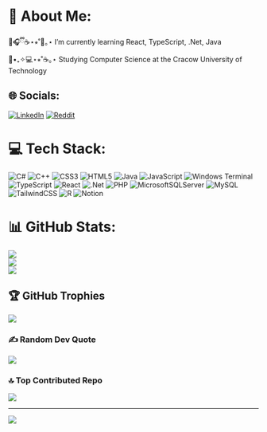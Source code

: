 # 💫 About Me:
🌱🎧ྀི☕⋆⭒˚📝｡⋆ I’m currently learning React, TypeScript, .Net, Java<br>
🌿•₊✧💻⋆⭒˚☕️｡⋆ Studying Computer Science at the Cracow University of Technology<br>


## 🌐 Socials:
[![LinkedIn](https://img.shields.io/badge/LinkedIn-%230077B5.svg?logo=linkedin&logoColor=white)](https://linkedin.com/in/jakub-wenek-7b188b296) [![Reddit](https://img.shields.io/badge/Reddit-%23FF4500.svg?logo=Reddit&logoColor=white)](https://reddit.com/user/_jaqp_) 

# 💻 Tech Stack:
![C#](https://img.shields.io/badge/c%23-%23239120.svg?style=for-the-badge&logo=csharp&logoColor=white) ![C++](https://img.shields.io/badge/c++-%2300599C.svg?style=for-the-badge&logo=c%2B%2B&logoColor=white) ![CSS3](https://img.shields.io/badge/css3-%231572B6.svg?style=for-the-badge&logo=css3&logoColor=white) ![HTML5](https://img.shields.io/badge/html5-%23E34F26.svg?style=for-the-badge&logo=html5&logoColor=white) ![Java](https://img.shields.io/badge/java-%23ED8B00.svg?style=for-the-badge&logo=openjdk&logoColor=white) ![JavaScript](https://img.shields.io/badge/javascript-%23323330.svg?style=for-the-badge&logo=javascript&logoColor=%23F7DF1E) ![Windows Terminal](https://img.shields.io/badge/Windows%20Terminal-%234D4D4D.svg?style=for-the-badge&logo=windows-terminal&logoColor=white) ![TypeScript](https://img.shields.io/badge/typescript-%23007ACC.svg?style=for-the-badge&logo=typescript&logoColor=white) ![React](https://img.shields.io/badge/react-%2320232a.svg?style=for-the-badge&logo=react&logoColor=%2361DAFB) ![.Net](https://img.shields.io/badge/.NET-5C2D91?style=for-the-badge&logo=.net&logoColor=white) ![PHP](https://img.shields.io/badge/php-%23777BB4.svg?style=for-the-badge&logo=php&logoColor=white) ![MicrosoftSQLServer](https://img.shields.io/badge/Microsoft%20SQL%20Server-CC2927?style=for-the-badge&logo=microsoft%20sql%20server&logoColor=white) ![MySQL](https://img.shields.io/badge/mysql-4479A1.svg?style=for-the-badge&logo=mysql&logoColor=white) ![TailwindCSS](https://img.shields.io/badge/tailwindcss-%2338B2AC.svg?style=for-the-badge&logo=tailwind-css&logoColor=white) ![R](https://img.shields.io/badge/r-%23276DC3.svg?style=for-the-badge&logo=r&logoColor=white) ![Notion](https://img.shields.io/badge/Notion-%23000000.svg?style=for-the-badge&logo=notion&logoColor=white)
# 📊 GitHub Stats:
![](https://github-readme-stats.vercel.app/api?username=jaqp1&theme=transparent&hide_border=true&include_all_commits=true&count_private=true)<br/>
![](https://github-readme-streak-stats.herokuapp.com/?user=jaqp1&theme=transparent&hide_border=true)<br/>
![](https://github-readme-stats.vercel.app/api/top-langs/?username=jaqp1&theme=transparent&hide_border=true&include_all_commits=true&count_private=true&layout=compact)

## 🏆 GitHub Trophies
![](https://github-profile-trophy.vercel.app/?username=jaqp1&theme=onedark&no-frame=true&no-bg=true&margin-w=4)

### ✍️ Random Dev Quote
![](https://quotes-github-readme.vercel.app/api?type=horizontal&theme=dark)

### 🔝 Top Contributed Repo
![](https://github-contributor-stats.vercel.app/api?username=jaqp1&limit=5&theme=transparent&combine_all_yearly_contributions=true)

---
[![](https://visitcount.itsvg.in/api?id=jaqp1&icon=0&color=1)](https://visitcount.itsvg.in)

<!-- Proudly created with GPRM ( https://gprm.itsvg.in ) -->


<!--# 💫 About Me:
🌱🎧ྀི☕⋆⭒˚📝｡⋆ I’m currently learning React, TypeScript, .Net, Java<br>
🌿•₊✧💻⋆⭒˚☕️｡⋆ Studying Computer Science at the Cracow University of Technology<br>


<!-- Proudly created with GPRM ( https://gprm.itsvg.in ) -->
<!--
- 👋 Hi, I’m @jaqp1
- 🌱 I’m currently learning React, Java and .Net (Science Computer Student)


<!---
jaqp1/jaqp1 is a ✨ special ✨ repository because its `README.md` (this file) appears on your GitHub profile.
You can click the Preview link to take a look at your changes.
--->
